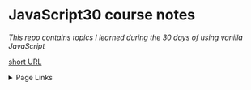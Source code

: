 # JavaScript30 course notes
*This repo contains topics I learned during the 30 days of using vanilla JavaScript*

[short URL](https://git.io/js30-notes)

<details markdown="block">
  <summary> Page Links </summary>
  
* [JS Concepts](https://asi309.github.io/javascript30-notes/javascript-concepts.html)
* [Lesson Logs](https://asi309.github.io/javascript30-notes/log.html)
